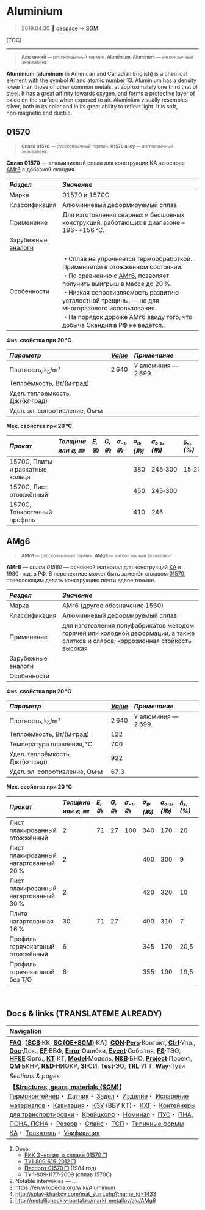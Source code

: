 # Aluminium
> 2019.04.30 [🚀](../index/index.md) [despace](index.md) → [SGM](sc.md)

[TOC]

---
> <small>**Алюминий** — русскоязычный термин. **Aluminium, Aluminum** — англоязычный эквивалент.</small>

**Aluminium** (**aluminum** in American and Canadian English) is a chemical element with the symbol **Al** and atomic number 13. Aluminium has a density lower than those of other common metals, at approximately one third that of steel. It has a great affinity towards oxygen, and forms a protective layer of oxide on the surface when exposed to air. Aluminium visually resembles silver, both in its color and in its great ability to reflect light. It is soft, non‑magnetic and ductile.



## 01570
> <small>**Сплав 01570** — русскоязычный термин. **01570 alloy** — англоязычный эквивалент.</small>

**Сплав 01570** — алюминиевый сплав для конструкции КА на основе [АМг6](aluminium.md) с добавкой скандия.

|*Раздел*|*Значение*|
|:--|:--|
|Марка|01570 и 1570С|
|Классификация|Алюминиевый деформируемый сплав|
|Применение|Для изготовления сварных и бесшовных конструкций, работающих в диапазоне –196 ‑ +156 ℃.|
|Зарубежные<br> [аналоги](analogue.md)| |
|Особенности| ・Сплав не упрочняется термообработкой. Применяется в отожжённом состоянии.<br> ・По сравнению с [АМг6](aluminium.md), позволяет получить выигрыш в массе до 20 %.<br> ・Низкая сопротивляемость развитию усталостной трещины, — не для многоразового использования.<br> ・На порядок дороже АМг6 ввиду того, что добыча Скандия в РФ не ведётся. |

**Физ. свойства при 20 ℃**

|*Параметр*|*[Value](si.md)*|*Примечание*|
|:--|:--|:--|
|Плотность, ㎏/m³|2 640|У алюминия — 2 699.|
|Теплоёмкость, Вт/(м·град)| | |
|Удел. теплоемкость, Дж/(кг·град)| | |
|Удел. эл. сопротивление, Ом·м| | |

**Мех. свойства при 20 ℃**

|*Прокат*|*Толщина<br> или ⌀, ㎜*|*E, ㎬*|*G, ㎬*|*σ₋₁,<br> ㎬*|*σ<sub>в</sub>,<br> (㎫)*|*σ₀.₂,<br> (㎫)*|*δ₅,<br> (%)*|*σ<sub>сж</sub>,<br> ㎫*|*KCU,<br> (кДж/m²)*|*KCV,<br> (кДж/m²)*|
|:--|:--|:--|:--|:--|:--|:--|:--|:--|:--|:--|
|1570C, Плиты и раскатные кольца| | | | |380|245‑300|15‑20| | | |
|1570C, Лист отожжённый| | | | |450|245‑300| |15‑20| | |
|1570C, Тонкостенный профиль| | | | |410|245| | | | |



## AMg6
> <small>**АМг6** — русскоязычный термин. **AMg6** — англоязычный эквивалент.</small>

**АМг6** — *сплав 01560* — основной материал для конструкций [КА](sc.md) в 1980 ‑ н.д. в РФ. В перспективе может быть заменён сплавом [01570](aluminium.md), позволяющим делать конструкцию почти вдвое тоньше.

|*Раздел*|*Значение*|
|:--|:--|
|Марка|АМг6 (другое обозначение 1560)|
|Классификация|Алюминиевый деформируемый сплав|
|Применение|для изготовления полуфабрикатов методом горячей или холодной деформации, а также слитков и слябов; коррозионная стойкость высокая|
|Зарубежные<br> аналоги| |
|Особенности| |

**Физ. свойства при 20 ℃**

|*Параметр*|*[Value](si.md)*|*Примечание*|
|:--|:--|:--|
|Плотность, ㎏/m³|2 640|У алюминия — 2 699.|
|Теплоёмкость, Вт/(м·град)|122| |
|Температура плавления, ℃|700| |
|Удел. теплоёмкость, Дж/(кг·град)|922| |
|Удел. эл. сопротивление, Ом·м|67.3| |

**Мех. свойства при 20 ℃**

|*Прокат*|*Толщина<br> или ⌀, ㎜*|*E, ㎬*|*G, ㎬*|*σ₋₁,<br> ㎬*|*σ<sub>в</sub>,<br> (㎫)*|*σ₀.₂,<br> (㎫)*|*δ₅,<br> (%)*|*σ<sub>сж</sub>,<br> ㎫*|*KCU,<br> (кДж/m²)*|*KCV,<br> (кДж/m²)*|
|:--|:--|:--|:--|:--|:--|:--|:--|:--|:--|:--|
|Лист плакированный<br> отожжённый|2|71|27|100|340|170|20|180| | |
|Лист плакированный<br> нагартованный 20 %|2| | | |400|300|9|320| | |
|Лист плакированный<br> нагартованный 30 %|2| | | |420|320|10|330| | |
|Плита нагартованная 16 %|30|71|27| |400|310|7|320|0,2|0,09|
|Профиль горячекатаный отожжённый|6| | | |345|170|20,5|170|0,2|0,17|
|Профиль горячекатаный без Т/О|6| | | |355|190|19,5|190| | |



<p style="page-break-after:always"> </p>

## Docs & links (TRANSLATEME ALREADY)
|Navigation|
|:--|
|**[FAQ](faq.md)**【**[SCS](scs.md)**·КК, **[SC (OE+SGM)](sc.md)**·КА】**[CON](contact.md)·[Pers](person.md)**·Контакт, **[Ctrl](control.md)**·Упр., **[Doc](doc.md)**·Док., **[EF](ef.md)**·ВВФ, **[Error](error.md)**·Ошибки, **[Event](event.md)**·События, **[FS](fs.md)**·ТЭО, **[HF&E](hfe.md)**·Эрго., **[KT](kt.md)**·КТ, **[Model](model.md)**·Модель, **[N&B](nnb.md)**·БНО, **[Project](project.md)**·Проект, **[QM](qm.md)**·БКНР, **[R&D](rnd.md)**·НИОКР, **[SI](si.md)**·СИ, **[Test](test.md)**·ЭО, **[TRL](trl.md)**·УГТ, **[Way](way.md)**·Пути|
|*Sections & pages*|
|**【[Structures, gears, materials (SGM)](sc.md)】**<br> [Гермоконтейнер](гермоконтейнер.md)・ [Датчик](sensor.md)・ [Задел](margin.md)・ [Изделие](unit.md)・ [Испарение материалов](mat_sublime.md)・ [Кавитация](cavitation.md)・ [КЗУ](cinu.md) (ВБУ КТ)・ [КХГ](cgs.md)・ [Контейнеры для транспортировки](ship_contain.md)・ [Крейцкопф](crosshead.md)・ [Номинал](nominal.md)・ [ПУС](lag.md)・ [ПНА, ПОНА, ПСНА](devd.md)・ [Резерв](reserve.md)・ [Слайс](слайс.md)・ [ТСП](tsp.md)・ [Типичные формы КА](sc.md)・ [Толкатель](толкатель.md)・ [Унификация](commonality.md)|

   1. Docs:
      - [РКК Энергия, о сплаве 01570 ❐](f/sgm/2014_energia_splav_01570.pdf)
      - [ТУ1‑809‑615‑2012 ❐](f/sgm/splav-01570_ty1-809-615-2012.pdf)
      - [Паспорт 01570 ❐](f/sgm/splav-01570_passport_1984.pdf) (1984 год)
      - ТУ 1‑809‑1177‑2009 (сплав 1570C)
   1. Notable interwikies — …
   1. <https://en.wikipedia.org/wiki/Aluminium>
   1. <http://splav-kharkov.com/mat_start.php?:name_id=1433>
   1. <http://metallicheckiy-portal.ru/marki_metallov/alu/AMg6>
